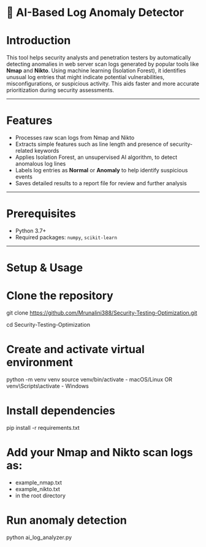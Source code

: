 # 🔐 AI-Based Log Anomaly Detector

# Introduction

This tool helps security analysts and penetration testers by automatically detecting anomalies in web server scan logs generated by popular tools like **Nmap** and **Nikto**. Using machine learning (Isolation Forest), it identifies unusual log entries that might indicate potential vulnerabilities, misconfigurations, or suspicious activity. This aids faster and more accurate prioritization during security assessments.

---

# Features

- Processes raw scan logs from Nmap and Nikto
- Extracts simple features such as line length and presence of security-related keywords
- Applies Isolation Forest, an unsupervised AI algorithm, to detect anomalous log lines
- Labels log entries as **Normal** or **Anomaly** to help identify suspicious events
- Saves detailed results to a report file for review and further analysis

---

# Prerequisites

- Python 3.7+
- Required packages: `numpy`, `scikit-learn`

---

# Setup & Usage

# Clone the repository
git clone https://github.com/Mrunalini388/Security-Testing-Optimization.git

cd Security-Testing-Optimization

# Create and activate virtual environment
python -m venv venv
source venv/bin/activate         - macOS/Linux
 OR
venv\Scripts\activate            - Windows

# Install dependencies
pip install -r requirements.txt

# Add your Nmap and Nikto scan logs as:
- example_nmap.txt
- example_nikto.txt
- in the root directory

# Run anomaly detection
python ai_log_analyzer.py



